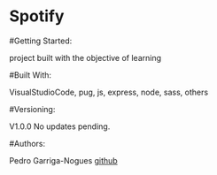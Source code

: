 Spotify
===
#Getting Started:

project built with the objective of learning


#Built With:

VisualStudioCode, pug, js, express, node, sass, others

#Versioning:

V1.0.0 No updates pending.

#Authors:

Pedro Garriga-Nogues
[github](https://github.com/PedroGarrigaNogues)

